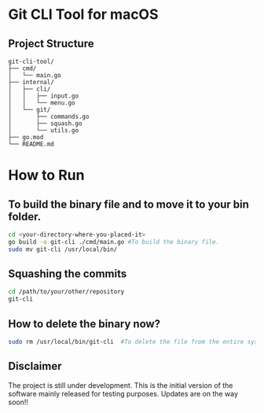 # Git CLI Tool for macOS

## Project Structure
```
git-cli-tool/
├── cmd/
│   └── main.go
├── internal/
│   ├── cli/
│   │   ├── input.go
│   │   └── menu.go
│   └── git/
│       ├── commands.go
│       ├── squash.go
│       └── utils.go
├── go.mod
└── README.md
```

# How to Run 


## To build the binary file and to move it to your bin folder.

```bash
cd <your-directory-where-you-placed-it>
go build -o git-cli ./cmd/main.go #To build the binary file.
sudo mv git-cli /usr/local/bin/
```

## Squashing the commits

```bash
cd /path/to/your/other/repository
git-cli
```

## How to delete the binary now?

```bash
sudo rm /usr/local/bin/git-cli  #To delete the file from the entire system.
```

## Disclaimer

The project is still under development. This is the initial version of the software mainly released for testing purposes. Updates are on the way soon!!
